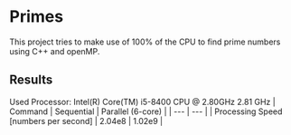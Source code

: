 # Primes

This project tries to make use of 100% of the CPU to find prime numbers using C++ and openMP.

## Results
Used Processor: Intel(R) Core(TM) i5-8400 CPU @ 2.80GHz 2.81 GHz
| Command | Sequential | Parallel (6-core) |
| --- | --- |
| Processing Speed \[numbers per second\] | 2.04e8 | 1.02e9 |
